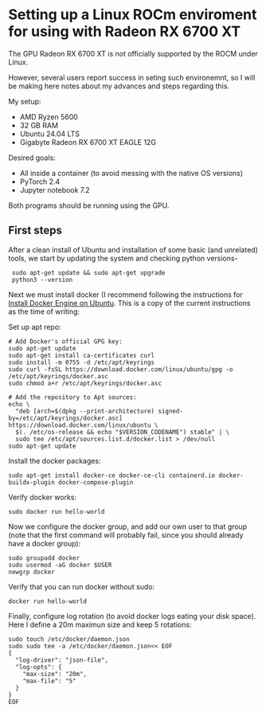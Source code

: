 # Setting up a Linux ROCm enviroment for using with Radeon RX 6700 XT

The GPU Radeon RX 6700 XT is not officially supported by the ROCM under Linux.

However, several users report success in seting such environemnt, so I will be making here notes about my advances and steps regarding this.

My setup:

 - AMD Ryzen 5600
 - 32 GB RAM
 - Ubuntu 24.04 LTS
 - Gigabyte Radeon RX 6700 XT EAGLE 12G

Desired goals:

 - All inside a container (to avoid messing with the native OS versions)
 - PyTorch 2.4
 - Jupyter notebook 7.2

Both programs should be running using the GPU.

## First steps

After a clean install of Ubuntu and installation of some basic (and unrelated) tools, we start by updating the system and checking python versions-

```
 sudo apt-get update && sudo apt-get upgrade
 python3 --version
```

Next we must install docker (I recommend following the instructions for [Install Docker Engine on Ubuntu](https://docs.docker.com/engine/install/ubuntu/). This is a copy of the current instructions as the time of writing:

Set up apt repo:
```
# Add Docker's official GPG key:
sudo apt-get update
sudo apt-get install ca-certificates curl
sudo install -m 0755 -d /etc/apt/keyrings
sudo curl -fsSL https://download.docker.com/linux/ubuntu/gpg -o /etc/apt/keyrings/docker.asc
sudo chmod a+r /etc/apt/keyrings/docker.asc

# Add the repository to Apt sources:
echo \
  "deb [arch=$(dpkg --print-architecture) signed-by=/etc/apt/keyrings/docker.asc] https://download.docker.com/linux/ubuntu \
  $(. /etc/os-release && echo "$VERSION_CODENAME") stable" | \
  sudo tee /etc/apt/sources.list.d/docker.list > /dev/null
sudo apt-get update
```

Install the docker packages:
```
sudo apt-get install docker-ce docker-ce-cli containerd.io docker-buildx-plugin docker-compose-plugin
```

Verify docker works:

```
sudo docker run hello-world
```

Now we configure the docker group, and add our own user to that group (note that the first command will probably fail, since you should already have a docker group):

```
sudo groupadd docker
sudo usermod -aG docker $USER
newgrp docker
```

Verify that you can run docker without sudo:

```
docker run hello-world
```

Finally, configure log rotation (to avoid docker logs eating your disk space). Here I define a 20m maximun size and keep 5 rotations:

```
sudo touch /etc/docker/daemon.json
sudo sudo tee -a /etc/docker/daemon.json<< EOF
{
  "log-driver": "json-file",
  "log-opts": {
    "max-size": "20m",
    "max-file": "5"
  }
}
EOF
```
